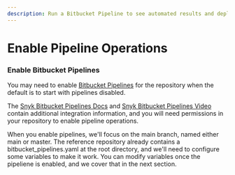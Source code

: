 ```yaml
---
description: Run a Bitbucket Pipeline to see automated results and deploy your application
---
```


# Enable Pipeline Operations

### Enable Bitbucket Pipelines

You may need to enable [Bitbucket Pipelines](../../../getting-started/atlassian-integrations/atlassian-bitbucket-pipeline-variables.md) for the repository when the default is to start with pipelines disabled.

The [Snyk Bitbucket Pipelines Docs](../../../../integrations/ci-cd-integrations/bitbucket-pipelines-integration-overview.md) and [Snyk Bitbucket Pipelines Video](../../../../integrations/ci-cd-integrations/bitbucket-pipelines-integration.md) contain additional integration information, and you will need permissions in your repository to enable pipeline operations.

When you enable pipelines, we'll focus on the main branch, named either main or master. The reference repository already contains a bitbucket\_pipelines.yaml at the root directory, and we'll need to configure some variables to make it work. You can modify variables once the pipeliene is enabled, and we cover that in the next section.
